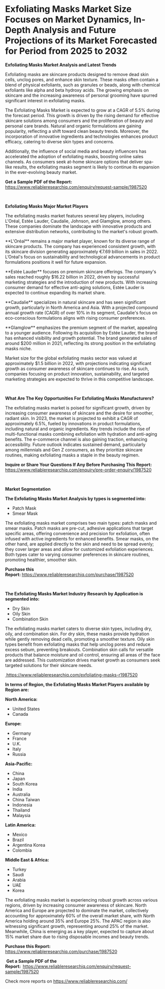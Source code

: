 <p><h1>Exfoliating Masks Market Size Focuses on Market Dynamics, In-Depth Analysis and Future Projections of its Market Forecasted for Period from 2025 to 2032</h1></p><p><strong>Exfoliating Masks Market Analysis and Latest Trends</strong></p>
<p><p>Exfoliating masks are skincare products designed to remove dead skin cells, unclog pores, and enhance skin texture. These masks often contain a blend of physical exfoliants, such as granules or beads, along with chemical exfoliants like alpha and beta hydroxy acids. The growing emphasis on skincare and the increasing awareness of personal grooming have spurred significant interest in exfoliating masks.</p><p>The Exfoliating Masks Market is expected to grow at a CAGR of 5.5% during the forecast period. This growth is driven by the rising demand for effective skincare solutions among consumers and the proliferation of beauty and personal care brands. Natural and organic formulations are gaining popularity, reflecting a shift toward clean beauty trends. Moreover, the incorporation of innovative ingredients and technologies enhances product efficacy, catering to diverse skin types and concerns. </p><p>Additionally, the influence of social media and beauty influencers has accelerated the adoption of exfoliating masks, boosting online sales channels. As consumers seek at-home skincare options that deliver spa-like results, the exfoliating masks segment is likely to continue its expansion in the ever-evolving beauty market.</p></p>
<p><strong>Get a Sample PDF of the Report:&nbsp;</strong> <a href="https://www.reliableresearchiq.com/enquiry/request-sample/1987520?utm_campaign=2101&utm_medium=2&utm_source=Github&utm_content=ia&utm_term=10022025&utm_id=exfoliating-masks">https://www.reliableresearchiq.com/enquiry/request-sample/1987520</a></p>
<p>&nbsp;</p>
<p><strong>Exfoliating Masks Major Market Players</strong></p>
<p><p>The exfoliating masks market features several key players, including L'Oréal, Estée Lauder, Caudalie, Johnson, and Glamglow, among others. These companies dominate the landscape with innovative products and extensive distribution networks, contributing to the market's robust growth.</p><p>**L'Oréal** remains a major market player, known for its diverse range of skincare products. The company has experienced consistent growth, with its skincare division generating approximately €7.69 billion in sales in 2022. L’Oréal's focus on sustainability and technological advancements in product formulations positions it well for future expansion.</p><p>**Estée Lauder** focuses on premium skincare offerings. The company's sales reached roughly $16.22 billion in 2022, driven by successful marketing strategies and the introduction of new products. With increasing consumer demand for effective anti-aging solutions, Estée Lauder is expected to continue expanding its market share.</p><p>**Caudalie** specializes in natural skincare and has seen significant growth, particularly in North America and Asia. With a projected compound annual growth rate (CAGR) of over 10% in its segment, Caudalie's focus on eco-conscious formulations aligns with rising consumer preferences.</p><p>**Glamglow** emphasizes the premium segment of the market, appealing to a younger audience. Following its acquisition by Estée Lauder, the brand has enhanced visibility and growth potential. The brand generated sales of around $200 million in 2021, reflecting its strong position in the exfoliating masks niche.</p><p>Market size for the global exfoliating masks sector was valued at approximately $1.5 billion in 2022, with projections indicating significant growth as consumer awareness of skincare continues to rise. As such, companies focusing on product innovation, sustainability, and targeted marketing strategies are expected to thrive in this competitive landscape.</p></p>
<p>&nbsp;</p>
<p><strong>What Are The Key Opportunities For Exfoliating Masks Manufacturers?</strong></p>
<p><p>The exfoliating masks market is poised for significant growth, driven by increasing consumer awareness of skincare and the desire for smoother, radiant skin. In 2023, the market is projected to exhibit a CAGR of approximately 6.5%, fueled by innovations in product formulations, including natural and organic ingredients. Key trends include the rise of multi-functional masks combining exfoliation with hydration and anti-aging benefits. The e-commerce channel is also gaining traction, enhancing accessibility. Future outlook indicates sustained demand, particularly among millennials and Gen Z consumers, as they prioritize skincare routines, making exfoliating masks a staple in the beauty regimen.</p></p>
<p><strong>Inquire or Share Your Questions If Any Before Purchasing This Report:</strong> <a href="https://www.reliableresearchiq.com/enquiry/pre-order-enquiry/1987520?utm_campaign=2101&utm_medium=2&utm_source=Github&utm_content=ia&utm_term=10022025&utm_id=exfoliating-masks">https://www.reliableresearchiq.com/enquiry/pre-order-enquiry/1987520</a></p>
<p>&nbsp;</p>
<p><strong>Market Segmentation</strong></p>
<p><strong>The Exfoliating Masks Market Analysis by types is segmented into:</strong></p>
<p><ul><li>Patch Mask</li><li>Smear Mask</li></ul></p>
<p><p>The exfoliating masks market comprises two main types: patch masks and smear masks. Patch masks are pre-cut, adhesive applications that target specific areas, offering convenience and precision for exfoliation, often infused with active ingredients for enhanced benefits. Smear masks, on the other hand, are applied directly to the skin and need to be spread evenly; they cover larger areas and allow for customized exfoliation experiences. Both types cater to varying consumer preferences in skincare routines, promoting healthier, smoother skin.</p></p>
<p><strong>Purchase this Report:&nbsp;</strong><a href="https://www.reliableresearchiq.com/purchase/1987520?utm_campaign=2101&utm_medium=2&utm_source=Github&utm_content=ia&utm_term=10022025&utm_id=exfoliating-masks">https://www.reliableresearchiq.com/purchase/1987520</a></p>
<p>&nbsp;</p>
<p><strong>The Exfoliating Masks Market Industry Research by Application is segmented into:</strong></p>
<p><ul><li>Dry Skin</li><li>Oily Skin</li><li>Combination Skin</li></ul></p>
<p><p>The exfoliating masks market caters to diverse skin types, including dry, oily, and combination skin. For dry skin, these masks provide hydration while gently removing dead cells, promoting a smoother texture. Oily skin types benefit from exfoliating masks that help unclog pores and reduce excess sebum, preventing breakouts. Combination skin calls for versatile products that balance moisture and oil control, ensuring all areas of the face are addressed. This customization drives market growth as consumers seek targeted solutions for their skincare needs.</p></p>
<p><a href="https://www.reliableresearchiq.com/exfoliating-masks-r1987520?utm_campaign=2101&utm_medium=2&utm_source=Github&utm_content=ia&utm_term=10022025&utm_id=exfoliating-masks">&nbsp;https://www.reliableresearchiq.com/exfoliating-masks-r1987520</a></p>
<p><strong>In terms of Region, the Exfoliating Masks Market Players available by Region are:</strong></p>
<p>
    <p> <strong> North America: </strong>
        <ul>
            <li>United States</li>
            <li>Canada</li>
        </ul>
        </p> 
    <p> <strong> Europe: </strong>
        <ul>
            <li>Germany</li>
            <li>France</li>
            <li>U.K.</li>
            <li>Italy</li>
            <li>Russia</li>
        </ul>
        </p> 
    <p> <strong> Asia-Pacific: </strong>
        <ul>
            <li>China</li>
            <li>Japan</li>
            <li>South Korea</li>
            <li>India</li>
            <li>Australia</li>
            <li>China Taiwan</li>
            <li>Indonesia</li>
            <li>Thailand</li>
            <li>Malaysia</li>
        </ul>
        </p> 
    <p> <strong> Latin America: </strong>
        <ul>
            <li>Mexico</li>
            <li>Brazil</li>
            <li>Argentina Korea</li>
            <li>Colombia</li>
        </ul>
        </p> 
    <p> <strong> Middle East & Africa: </strong>
        <ul>
            <li>Turkey</li>
            <li>Saudi</li>
            <li>Arabia</li>
            <li>UAE</li>
            <li>Korea</li>
        </ul>
    </p>
    </p>
<p><p>The exfoliating masks market is experiencing robust growth across various regions, driven by increasing consumer awareness of skincare. North America and Europe are projected to dominate the market, collectively accounting for approximately 60% of the overall market share, with North America holding around 35% and Europe 25%. The APAC region is also witnessing significant growth, representing around 25% of the market. Meanwhile, China is emerging as a key player, expected to capture about 15% market share due to rising disposable incomes and beauty trends.</p></p>
<p><strong>Purchase this Report: </strong><a href="https://www.reliableresearchiq.com/purchase/1987520?utm_campaign=2101&utm_medium=2&utm_source=Github&utm_content=ia&utm_term=10022025&utm_id=exfoliating-masks">https://www.reliableresearchiq.com/purchase/1987520</a></p>
<p>&nbsp;<strong>Get a Sample PDF of the Report:&nbsp;&nbsp;</strong><a href="https://www.reliableresearchiq.com/enquiry/request-sample/1987520?utm_campaign=2101&utm_medium=2&utm_source=Github&utm_content=ia&utm_term=10022025&utm_id=exfoliating-masks">https://www.reliableresearchiq.com/enquiry/request-sample/1987520</a></p>
<p><strong></strong></p>
<p>Check more reports on <a href="https://www.reliableresearchiq.com/?utm_campaign=2101&utm_medium=2&utm_source=Github&utm_content=ia&utm_term=10022025&utm_id=exfoliating-masks">https://www.reliableresearchiq.com/</a></p>
